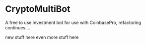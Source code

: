 # CryptoMultiBot
A free to use investment bot for use with CoinbasePro, refactoring continues.....

new stuff here
even more stuff here
